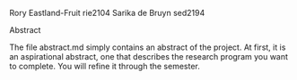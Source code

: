 Rory Eastland-Fruit rie2104
Sarika de Bruyn sed2194

Abstract

The file abstract.md simply contains an abstract of the project. At first, it is an aspirational
abstract, one that describes the research program you want to complete. You will refine it
through the semester.
